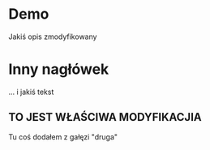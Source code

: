 # Demo

Jakiś opis zmodyfikowany

# Inny nagłówek


... i jakiś tekst


## TO JEST WŁAŚCIWA MODYFIKACJIA


Tu coś dodałem z gałęzi "druga"
